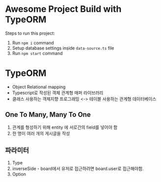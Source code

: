 # Awesome Project Build with TypeORM

Steps to run this project:

1. Run `npm i` command
2. Setup database settings inside `data-source.ts` file
3. Run `npm start` command

# TypeORM 

- Object Relational mapping
- Typescript로 작성된 객체 관계형 매퍼 라이브러리
- 클래스 사용하는 객체지향 프로그래밍 <-> 테이블 사용하는 관계형 데이터베이스 

## One To Many, Many To One

1. 관계를 형성하기 위해 entity 에 서로간의 field를 넣어야 함
2. 한 명이 여러 개의 게시글을 작성

## 파라미터

1. Type
2. inverseSide - board에서 유저로 접근하려면 board.user로 접근해야함.
3. Option